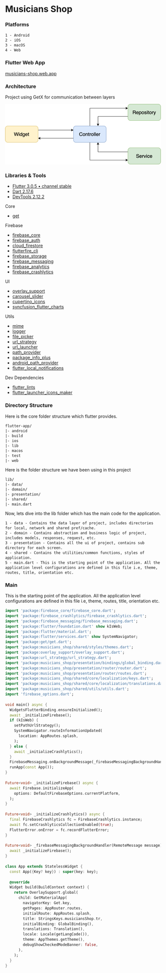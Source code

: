 # Musicians Shop

### Platforms

```
1 - Android
2 - iOS
3 - macOS
4 - Web
```

### Flutter Web App
[musicians-shop.web.app](https://musicians-shop.web.app)

### Architecture
Project using GetX for communication between layers

![](readme/architecture.png)

### Libraries & Tools

- [Flutter 3.0.5 • channel stable](https://flutter.dev)
- [Dart 2.17.6](https://dart.dev)
- [DevTools 2.12.2](https://docs.flutter.dev/development/tools/devtools/overview)

Core
- [get](https://github.com/jonataslaw/getx)

Firebase
- [firebase_core](https://github.com/firebase/flutterfire/tree/master/packages/firebase_core/firebase_core)
- [firebase_auth](https://github.com/firebase/flutterfire/tree/master/packages/firebase_auth/firebase_auth)
- [cloud_firestore](https://github.com/firebase/flutterfire/tree/master/packages/cloud_firestore/cloud_firestore)
- [flutterfire_cli](https://github.com/invertase/flutterfire_cli)
- [firebase_storage](https://github.com/firebase/flutterfire/tree/master/packages/firebase_storage/firebase_storage)
- [firebase_messaging](https://github.com/firebase/flutterfire/tree/master/packages/firebase_messaging/firebase_messaging)
- [firebase_analytics](https://github.com/firebase/flutterfire/tree/master/packages/firebase_analytics/firebase_analytics)
- [firebase_crashlytics](https://github.com/firebase/flutterfire/tree/master/packages/firebase_crashlytics/firebase_crashlytics)

UI
- [overlay_support](https://github.com/boyan01/overlay_support)
- [carousel_slider](https://github.com/serenader2014/flutter_carousel_slider)
- [cupertino_icons](https://github.com/flutter/packages/tree/master/third_party/packages/cupertino_icons)
- [syncfusion_flutter_charts](https://github.com/syncfusion/flutter-widgets)

Utils
- [mime](https://github.com/dart-lang/mime)
- [logger](https://github.com/leisim/logger)
- [file_picker](https://github.com/miguelpruivo/flutter_file_picker)
- [url_strategy](https://github.com/simpleclub/url_strategy)
- [url_launcher](https://github.com/flutter/plugins/tree/main/packages/url_launcher/url_launcher)
- [path_provider](https://github.com/flutter/plugins/tree/main/packages/path_provider/path_provider)
- [package_info_plus](https://github.com/fluttercommunity/plus_plugins/tree/main/packages)
- [android_path_provider](https://github.com/mix1009/android_path_provider)
- [flutter_local_notifications](https://github.com/MaikuB/flutter_local_notifications)

Dev Dependencies
- [flutter_lints](https://github.com/flutter/packages/tree/main/packages/flutter_lints)
- [flutter_launcher_icons_maker](https://github.com/gsmlg-dev/flutter_launcher_icons_maker)

### Directory Structure
Here is the core folder structure which flutter provides.

```
flutter-app/
|- android
|- build
|- ios
|- lib
|- macos
|- test
|- web
```

Here is the folder structure we have been using in this project

```
lib/
|- data/
|- domain/
|- presentation/
|- shared/
|- main.dart
```

Now, lets dive into the lib folder which has the main code for the application.

```
1 - data - Contains the data layer of project, includes directories for local, network and shared pref/cache.
2 - domain - Contains abstraction and business logic of project, includes models, responses, request, etc.
3 - presentation - Contains all the ui of project, contains sub directory for each screen.
4 - shared - Contains the utilities/common functions, styles of application.
5 - main.dart - This is the starting point of the application. All the application level configurations are defined in this file i.e, theme, routes, title, orientation etc.
```

### Main
This is the starting point of the application. All the application level configurations are defined in this file i.e, theme, routes, title, orientation etc.

```dart
import 'package:firebase_core/firebase_core.dart';
import 'package:firebase_crashlytics/firebase_crashlytics.dart';
import 'package:firebase_messaging/firebase_messaging.dart';
import 'package:flutter/foundation.dart' show kIsWeb;
import 'package:flutter/material.dart';
import 'package:flutter/services.dart' show SystemNavigator;
import 'package:get/get.dart';
import 'package:musicians_shop/shared/styles/themes.dart';
import 'package:overlay_support/overlay_support.dart';
import 'package:url_strategy/url_strategy.dart';
import 'package:musicians_shop/presentation/bindings/global_binding.dart';
import 'package:musicians_shop/presentation/router/router.dart';
import 'package:musicians_shop/presentation/router/routes.dart';
import 'package:musicians_shop/shared/core/localization/keys.dart';
import 'package:musicians_shop/shared/core/localization/translations.dart';
import 'package:musicians_shop/shared/utils/utils.dart';
import 'firebase_options.dart';

void main() async {
  WidgetsFlutterBinding.ensureInitialized();
  await _initializeFirebase();
  if (kIsWeb) {
    setPathUrlStrategy();
    SystemNavigator.routeInformationUpdated(
      location: AppRoutes.splash,
    );
  } else {
    await _initializeCrashlytics();
  }
  FirebaseMessaging.onBackgroundMessage(_firebaseMessagingBackgroundHandler);
  runApp(const App());
}

Future<void> _initializeFirebase() async {
  await Firebase.initializeApp(
    options: DefaultFirebaseOptions.currentPlatform,
  );
}

Future<void> _initializeCrashlytics() async {
  final FirebaseCrashlytics fc = FirebaseCrashlytics.instance;
  await fc.setCrashlyticsCollectionEnabled(true);
  FlutterError.onError = fc.recordFlutterError;
}

Future<void> _firebaseMessagingBackgroundHandler(RemoteMessage message) async {
  await _initializeFirebase();
}

class App extends StatelessWidget {
  const App({Key? key}) : super(key: key);

  @override
  Widget build(BuildContext context) {
    return OverlaySupport.global(
      child: GetMaterialApp(
        navigatorKey: Get.key,
        getPages: AppRouter.routes,
        initialRoute: AppRoutes.splash,
        title: StringsKeys.musiciansShop.tr,
        initialBinding: GlobalBinding(),
        translations: Translation(),
        locale: Locale(getLangCode()),
        theme: AppThemes.getTheme(),
        debugShowCheckedModeBanner: false,
      ),
    );
  }
}
```
